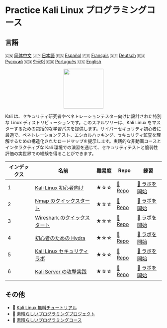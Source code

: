 # Practice Kali Linux プログラミングコース

## 言語

🇨🇳 [简体中文](README_zh.md) 🇯🇵 [日本語](README_ja.md) 🇪🇸 [Español](README_es.md) 🇫🇷 [Français](README_fr.md) 🇩🇪 [Deutsch](README_de.md) 🇷🇺 [Русский](README_ru.md) 🇰🇷 [한국어](README_ko.md) 🇧🇷 [Português](README_pt.md) 🇺🇸 [English](README.md) 

<div align="center">
<img width="128px" src="https://file.labex.io/path/nJIFH3qqCckt.png">
</div>

Kali は、セキュリティ研究者やペネトレーションテスター向けに設計された特別な Linux ディストリビューションです。このスキルツリーは、Kali Linux をマスターするための包括的な学習パスを提供します。サイバーセキュリティ初心者に最適で、ペネトレーションテスト、エシカルハッキング、セキュリティ監査を理解するための構造化されたロードマップを提示します。実践的な非動画コースとインタラクティブな Kali 環境での演習を通じて、セキュリティテストと脆弱性評価の実世界での経験を得ることができます。

|   インデックス | 名前                                                                                     | 難易度   | Repo                                                                        | 練習                                                                            |
|----------------|------------------------------------------------------------------------------------------|----------|-----------------------------------------------------------------------------|---------------------------------------------------------------------------------|
|              1 | [Kali Linux 初心者向け](https://labex.io/ja/courses/kali-linux-for-beginners)            | ★☆☆      | [🔗 Repo](https://github.com/labex-labs/kali-linux-for-beginners)           | [🚀 ラボを開始](https://labex.io/ja/courses/kali-linux-for-beginners)           |
|              2 | [Nmap のクイックスタート](https://labex.io/ja/courses/quick-start-with-nmap)             | ★☆☆      | [🔗 Repo](https://github.com/labex-labs/quick-start-with-nmap)              | [🚀 ラボを開始](https://labex.io/ja/courses/quick-start-with-nmap)              |
|              3 | [Wireshark のクイックスタート](https://labex.io/ja/courses/quick-start-with-wireshark)   | ★☆☆      | [🔗 Repo](https://github.com/labex-labs/quick-start-with-wireshark)         | [🚀 ラボを開始](https://labex.io/ja/courses/quick-start-with-wireshark)         |
|              4 | [初心者のための Hydra](https://labex.io/ja/courses/hydra-for-beginners)                  | ★☆☆      | [🔗 Repo](https://github.com/labex-labs/hydra-for-beginners)                | [🚀 ラボを開始](https://labex.io/ja/courses/hydra-for-beginners)                |
|              5 | [Kali Linux セキュリティラボ](https://labex.io/ja/courses/kali-linux-security-labs)      | ★☆☆      | [🔗 Repo](https://github.com/labex-labs/kali-linux-security-labs)           | [🚀 ラボを開始](https://labex.io/ja/courses/kali-linux-security-labs)           |
|              6 | [Kali Server の攻撃実践](https://labex.io/ja/courses/kali-server-exploitation-in-action) | ★☆☆      | [🔗 Repo](https://github.com/labex-labs/kali-server-exploitation-in-action) | [🚀 ラボを開始](https://labex.io/ja/courses/kali-server-exploitation-in-action) |

## その他

- 🔗 [Kali Linux 無料チュートリアル](https://github.com/labex-labs/kali-free-tutorials)
- 🔗 [素晴らしいプログラミングプロジェクト](https://github.com/labex-labs/awesome-programming-projects)
- 🔗 [素晴らしいプログラミングコース](https://github.com/labex-labs/awesome-programming-courses)


